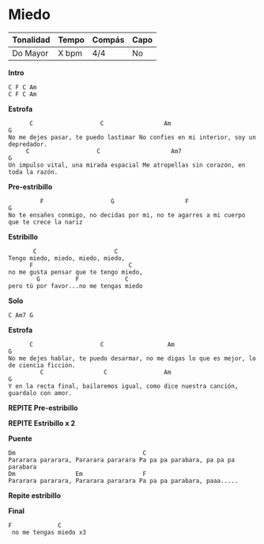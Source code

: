 # Miedo

| Tonalidad | Tempo | Compás | Capo |
| --------- | ----- | ------ | ---- |
| Do Mayor  | X bpm | 4/4    | No   |

**Intro**
```
C F C Am
C F C Am
```
**Estrofa**
```
      C                   C                 Am                           G
No me dejes pasar, te puedo lastimar No confies en mi interior, soy un depredador.
     C                   C                    Am7                     G
Un impulso vital, una mirada espacial Me atropellas sin corazón, en toda la razón.
```
**Pre-estribillo**
```
         F                   G                    F                          G
No te ensañes conmigo, no decidas por mi, no te agarres a mi cuerpo que te crece la nariz      
```
**Estribillo**
```
       C                      C
Tengo miedo, miedo, miedo, miedo,
      F                           C
no me gusta pensar que te tengo miedo,
        G          F             C
pero tú por favor...no me tengas miedo
```
**Solo**
```
C Am7 G
```

<div style="page-break-after: always;"></div>

**Estrofa**
```
      C                   C                  Am                            G
No me dejes hablar, te puedo desarmar, no me digas lo que es mejor, lo de ciencia ficción.
         C                 C                Am                           G
Y en la recta final, bailaremos igual, como dice nuestra canción, guardalo con amor.
```
**REPITE Pre-estribillo**

**REPITE Estribillo x 2**

**Puente**
```
Dm                                    C
Pararara pararara, Pararara pararara Pa pa pa parabara, pa pa pa parabara
Dm                 Em                 F
Pararara pararara, Pararara pararara Pa pa pa parabara, paaa.....
```
**Repite estribillo**

**Final**
```       
F             C
 no me tengas miedo x3
```
<div style="page-break-after: always;"></div>

